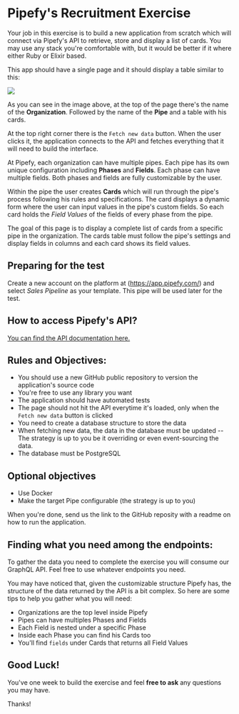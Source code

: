 # Pipefy's Recruitment Exercise

Your job in this exercise is to build a new application from scratch which will connect via Pipefy's API to retrieve, store and display a list of cards. You may use any stack you're comfortable with, but it would be better if it where either Ruby or Elixir based.

This app should have a single page and it should display a table similar to this:

![](https://github.com/pipefy/RecruitmentExercise/blob/master/backend-example.png)

As you can see in the image above, at the top of the page there's the name of the **Organization**. Followed by the name of the **Pipe** and a table with his cards.

At the top right corner there is the `Fetch new data` button. When the user clicks it, the application connects to the API and fetches everything that it will need to build the interface.

At Pipefy, each organization can have multiple pipes. Each pipe has its own unique configuration including **Phases** and **Fields**. Each phase can have multiple fields. Both phases and fields are fully customizable by the user.

Within the pipe the user creates **Cards** which will run through the pipe's process following his rules and specifications. The card displays a dynamic form where the user can input values in the pipe's custom fields. So each card holds the _Field Values_ of the fields of every phase from the pipe.

The goal of this page is to display a complete list of cards from a specific pipe in the organization. The cards table must follow the pipe's settings and display fields in columns and each card shows its field values.

## Preparing for the test

Create a new account on the platform at (https://app.pipefy.com/) and select _Sales Pipeline_ as your template. This pipe will be used later for the test.

## How to access Pipefy's API?

[You can find the API documentation here.](https://pipefy.docs.apiary.io/)

## Rules and Objectives:

- You should use a new GitHub public repository to version the application's source code
- You're free to use any library you want
- The application should have automated tests
- The page should not hit the API everytime it's loaded, only when the `Fetch new data` button is clicked
- You need to create a database structure to store the data
- When fetching new data, the data in the database must be updated -- The strategy is up to you be it overriding or even event-sourcing the data.
- The database must be PostgreSQL

## Optional objectives

- Use Docker
- Make the target Pipe configurable (the strategy is up to you)

When you're done, send us the link to the GitHub reposity with a readme on how to run the application.

## Finding what you need among the endpoints:

To gather the data you need to complete the exercise you will consume our GraphQL API. Feel free to use whatever endpoints you need.

You may have noticed that, given the customizable structure Pipefy has, the structure of the data returned by the API is a bit complex. So here are some tips to help you gather what you will need:

- Organizations are the top level inside Pipefy
- Pipes can have multiples Phases and Fields
- Each Field is nested under a specific Phase
- Inside each Phase you can find his Cards too
- You'll find `fields` under Cards that returns all Field Values

## Good Luck!

You've one week to build the exercise and feel **free to ask** any questions you may have.

Thanks!
